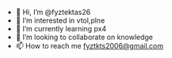 - 👋 Hi, I’m @fyztektas26
- 👀 I’m interested in vtol,plne
- 🌱 I’m currently learning px4
- 💞️ I’m looking to collaborate on knowledge
- 📫 How to reach me fyztkts2006@gmail.com

<!---
fyztektas26/fyztektas26 is a ✨ special ✨ repository because its `README.md` (this file) appears on your GitHub profile.
You can click the Preview link to take a look at your changes.
--->
